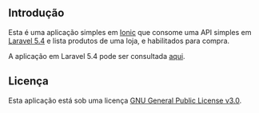 ## Introdução

Esta é uma aplicação simples em [Ionic](http://ionicframework.com/docs/) que consome uma API simples em [Laravel 5.4](https://laravel.com/docs/5.4) e lista produtos de uma loja, e habilitados para compra.

A aplicação em Laravel 5.4 pode ser consultada [aqui](https://github.com/atmosmaciel/laravel-api-ecommerce).

## Licença
Esta aplicação está sob uma licença [GNU General Public License v3.0](https://choosealicense.com/licenses/gpl-3.0/).

